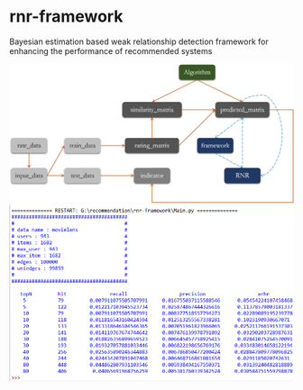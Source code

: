 # rnr-framework
Bayesian estimation based weak relationship detection framework for enhancing the performance of recommended systems

![avatar](/image/rnr-framework.png)
![avatar](/image/result.png)
